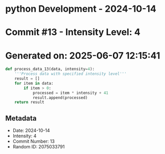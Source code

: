 ﻿# python Development - 2024-10-14
# Commit #13 - Intensity Level: 4
# Generated on: 2025-06-07 12:15:41
```python
def process_data_13(data, intensity=4):
    '''Process data with specified intensity level'''
    result = []
    for item in data:
        if item > 0:
            processed = item * intensity + 41
            result.append(processed)
    return result
```
## Metadata
- Date: 2024-10-14
- Intensity: 4
- Commit Number: 13
- Random ID: 2075033791
